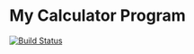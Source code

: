 # My Calculator Program
[![Build Status](https://app.travis-ci.com/Sacheth-Ranganathasetty-Tenugondlu/calc_example.svg?branch=main)](https://app.travis-ci.com/Sacheth-Ranganathasetty-Tenugondlu/calc_example)